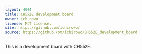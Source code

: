 ```yaml
---
layout: 4004
title: CH552E development board
owner: ichirowo
license: MIT License.
site: https://github.com/ichirowo/
source: https://github.com/ichirowo/CH552E_development_board
---
```

This is a development board with CH552E.
